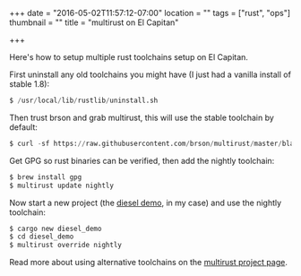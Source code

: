+++
date = "2016-05-02T11:57:12-07:00"
location = ""
tags = ["rust", "ops"]
thumbnail = ""
title = "multirust on El Capitan"

+++

Here's how to setup multiple rust toolchains setup on El Capitan.

<!--more-->

First uninstall any old toolchains you might have
(I just had a vanilla install of stable 1.8):

```python
$ /usr/local/lib/rustlib/uninstall.sh
```

Then trust brson and grab multirust,
this will use the stable toolchain by default:

```python
$ curl -sf https://raw.githubusercontent.com/brson/multirust/master/blastoff.sh | sh
```

Get GPG so rust binaries can be verified, then add the nightly toolchain:

```python
$ brew install gpg
$ multirust update nightly
```

Now start a new project (the [diesel demo](http://diesel.rs/guides/getting-started/), in my case)
and use the nightly toolchain:

```python
$ cargo new diesel_demo
$ cd diesel_demo
$ multirust override nightly
```

Read more about using alternative toolchains
on the [multirust project page](https://github.com/brson/multirust).

